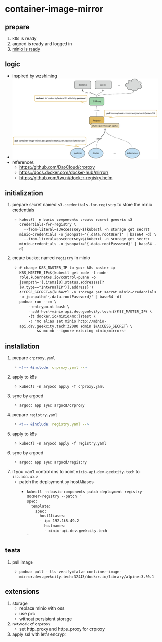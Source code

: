 # container-image-mirror

## prepare

1. k8s is ready
2. argocd is ready and logged in
3. [minio is ready](../storage/minio/minio.md)

## logic

* inspired by [wzshiming](https://github.com/wzshiming)
* ![logic-of-container-image-mirror.png](./logic-of-container-image-mirror.png)
* references
    + https://github.com/DaoCloud/crproxy
    + https://docs.docker.com/docker-hub/mirror/
    + https://github.com/twuni/docker-registry.helm

## initialization

1. prepare secret named `s3-credentials-for-registry` to store the minio credentials
    * ```shell
      kubectl -n basic-components create secret generic s3-credentials-for-registry \
        --from-literal=s3AccessKey=$(kubectl -n storage get secret minio-credentials -o jsonpath='{.data.rootUser}' | base64 -d) \
        --from-literal=s3SecretKey=$(kubectl -n storage get secret minio-credentials -o jsonpath='{.data.rootPassword}' | base64 -d)
      ```
2. create bucket named `registry` in minio
    * ```shell
      # change K8S_MASTER_IP to your k8s master ip
      K8S_MASTER_IP=$(kubectl get node -l node-role.kubernetes.io/control-plane -o jsonpath='{.items[0].status.addresses[?(@.type=="InternalIP")].address}')
      ACCESS_SECRET=$(kubectl -n storage get secret minio-credentials -o jsonpath='{.data.rootPassword}' | base64 -d)
      podman run --rm \
          --entrypoint bash \
          --add-host=minio-api.dev.geekcity.tech:${K8S_MASTER_IP} \
          -it docker.io/minio/mc:latest \
          -c "mc alias set minio http://minio-api.dev.geekcity.tech:32080 admin ${ACCESS_SECRET} \
              && mc mb --ignore-existing minio/mirrors"
      ```

## installation

1. prepare `crproxy.yaml`
    * ```yaml
      <!-- @include: crproxy.yaml -->
      ```
2. apply to k8s
    * ```shell
      kubectl -n argocd apply -f crproxy.yaml
      ```
3. sync by argocd
    * ```shell
      argocd app sync argocd/crproxy
      ```
4. prepare `registry.yaml`
    * ```yaml
      <!-- @include: registry.yaml -->
      ```
5. apply to k8s
    * ```shell
      kubectl -n argocd apply -f registry.yaml
      ```
6. sync by argocd
    * ```shell
      argocd app sync argocd/registry
      ```
7. if you can't control dns to point `minio-api.dev.geekcity.tech` to `192.168.49.2`
    * patch the deployment by hostAliases
        + ```shell
          kubectl -n basic-components patch deployment registry-docker-registry --patch '
          spec:
            template:
              spec:
                hostAliases:
                - ip: 192.168.49.2
                  hostnames:
                  - minio-api.dev.geekcity.tech
          '
          ```

## tests

1. pull image
    * ```shell
      podman pull --tls-verify=false container-image-mirror.dev.geekcity.tech:32443/docker.io/library/alpine:3.20.1
      ```

## extensions

1. storage
    * replace minio with oss
    * use pvc
    * without persistent storage
2. network of crproxy
    * set http_proxy and https_proxy for crproxy
3. apply ssl with let's encrypt
